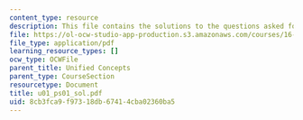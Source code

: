 ```yaml
---
content_type: resource
description: This file contains the solutions to the questions asked for range equation.
file: https://ol-ocw-studio-app-production.s3.amazonaws.com/courses/16-01-unified-engineering-i-ii-iii-iv-fall-2005-spring-2006/8cb3fca9f97318db67414cba02360ba5_u01_ps01_sol.pdf
file_type: application/pdf
learning_resource_types: []
ocw_type: OCWFile
parent_title: Unified Concepts
parent_type: CourseSection
resourcetype: Document
title: u01_ps01_sol.pdf
uid: 8cb3fca9-f973-18db-6741-4cba02360ba5
---
```

